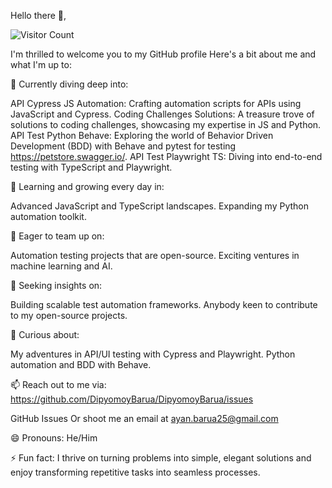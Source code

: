Hello there 👋,

![Visitor Count](https://img.shields.io/badge/dynamic/json?color=green&label=Profile%20views&query=value&url=https://api.countapi.xyz/hit/DipyomoyBarua/DipyomoyBarua)

I'm thrilled to welcome you to my GitHub profile Here's a bit about me and what I'm up to:

🔭 Currently diving deep into:

API Cypress JS Automation: Crafting automation scripts for APIs using JavaScript and Cypress.
Coding Challenges Solutions: A treasure trove of solutions to coding challenges, showcasing my expertise in JS and Python.
API Test Python Behave: Exploring the world of Behavior Driven Development (BDD) with Behave and pytest for testing https://petstore.swagger.io/.
API Test Playwright TS: Diving into end-to-end testing with TypeScript and Playwright.

🌱 Learning and growing every day in:

Advanced JavaScript and TypeScript landscapes.
Expanding my Python automation toolkit.

👯 Eager to team up on:

Automation testing projects that are open-source.
Exciting ventures in machine learning and AI.

🤔 Seeking insights on:

Building scalable test automation frameworks.
Anybody keen to contribute to my open-source projects.

💬 Curious about:

My adventures in API/UI testing with Cypress and Playwright.
Python automation and BDD with Behave.

📫 Reach out to me via: https://github.com/DipyomoyBarua/DipyomoyBarua/issues

GitHub Issues
Or shoot me an email at ayan.barua25@gmail.com

😄 Pronouns: He/Him

⚡ Fun fact: I thrive on turning problems into simple, elegant solutions and enjoy transforming repetitive tasks into seamless processes.



